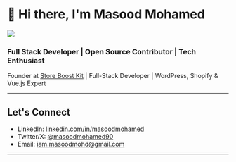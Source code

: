 # 👋 Hi there, I'm Masood Mohamed
![](https://komarev.com/ghpvc/?username=codebymasood)

### Full Stack Developer | Open Source Contributor | Tech Enthusiast

Founder at [Store Boost Kit](https://storeboostkit.com) | Full-Stack Developer | WordPress, Shopify & Vue.js Expert

---

## Let's Connect
- LinkedIn: [linkedin.com/in/masoodmohamed](https://linkedin.com/in/masoodmohamed)
- Twitter/X: [@masoodmohamed90](https://x.com/masoodmohamed90)
- Email: iam.masoodmohd@gmail.com

---



